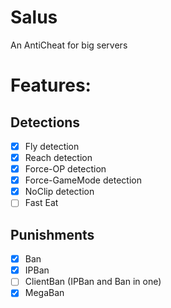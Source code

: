 # Salus
An AntiCheat for big servers

# Features:

## Detections
- [x] Fly detection
- [x] Reach detection
- [x] Force-OP detection
- [x] Force-GameMode detection
- [x] NoClip detection
- [ ] Fast Eat

## Punishments   
- [x] Ban
- [x] IPBan
- [ ] ClientBan (IPBan and Ban in one)
- [x] MegaBan  
